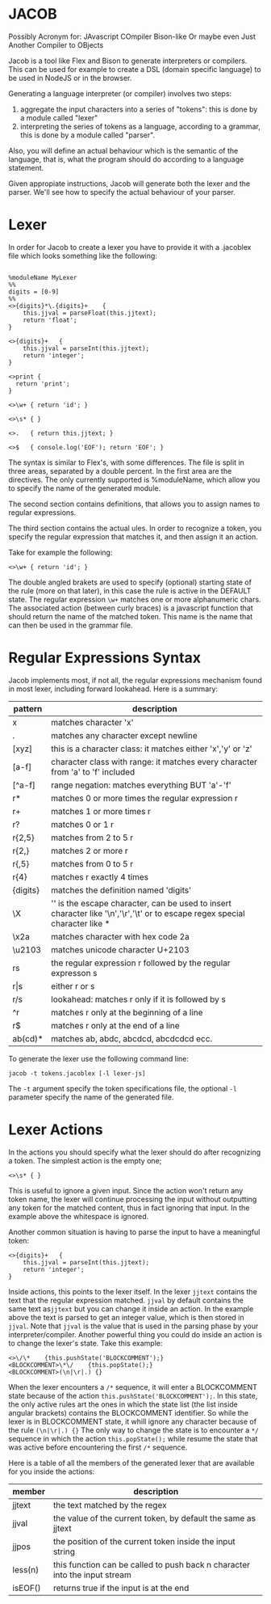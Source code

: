 # JACOB
 Possibly Acronym for: JAvascript COmpiler Bison-like
 Or maybe even Just Another Compiler to OBjects

Jacob is a tool like Flex and Bison to generate interpreters or compilers. This can be used for example to create a DSL (domain specific language) to be used in NodeJS or in the browser.
 
Generating a language interpreter (or compiler) involves two steps: 
 1. aggregate the input characters into a series of "tokens": this is done by a module called "lexer"
 2. interpreting the series of tokens as a language, according to a grammar, this is done by a module called "parser".
 
Also, you will define an actual behaviour which is the semantic of the language, that is, what the program should do according to a language statement.
 
Given appropiate instructions, Jacob will generate both the lexer and the parser. We'll see how to specify the actual behaviour of your parser.

Lexer
=====

In order for Jacob to create a lexer you have to provide it with a .jacoblex file which looks something like the following:

```[JavaSCript]

%moduleName MyLexer
%%
digits = [0-9]
%%
<>{digits}*\.{digits}+    {
    this.jjval = parseFloat(this.jjtext);
    return 'float';
}

<>{digits}+   {
    this.jjval = parseInt(this.jjtext);
    return 'integer';
}

<>print {
  return 'print';
}

<>\w+ { return 'id'; }

<>\s* { }

<>.   { return this.jjtext; }

<>$   { console.log('EOF'); return 'EOF'; }
```

The syntax is similar to Flex's, with some differences.
The file is split in three areas, separated by a double percent. In the first area are the directives. The only currently supported is %moduleName, which allow you to specify the name of the generated module.

The second section contains definitions, that allows you to assign names to regular expressions.

The third section contains the actual ules. In order to recognize a token, you specify the regular expression that matches it, and then assign it an action.

Take for example the following:
```[JavaSCript]
<>\w+ { return 'id'; }
```

The double angled brakets are used to specify (optional) starting state of the rule (more on that later), in this case the rule is active in the DEFAULT state. 
The regular expression `\w+` matches one or more alphanumeric chars. 
The associated action (between curly braces) is a javascript function that should return the name of the matched token.
This name is the name that can then be used in the grammar file.

Regular Expressions Syntax
=======================

Jacob implements most, if not all, the regular expressions mechanism found in most lexer, including forward lookahead.
Here is a summary:

| pattern | description |
|---------|-------------|
| x       | matches character 'x' |
| . | matches any character except newline |
| [xyz] | this is a character class: it matches either 'x','y' or 'z' |
| [a-f] | character class with range: it matches every character from 'a' to 'f' included |
| [^a-f] | range negation: matches everything BUT 'a'-'f' |
| r* | matches 0 or more times the regular expression r |
| r+ | matches 1 or more times r |
| r? | matches 0 or 1 r |
| r{2,5} | matches from 2 to 5 r |
| r{2,} | matches 2 or more r |
| r{,5} | matches from 0 to 5 r |
| r{4} | matches r exactly 4 times |
| {digits} | matches the definition named 'digits' |
| \X | '\' is the escape character, can be used to insert character like '\n','\r','\t' or to escape regex special character like \* |
| \x2a | matches character with hex code 2a |
| \u2103 | matches unicode character U+2103 |
| rs | the regular expression r followed by the regular expresson s |
| r&#124;s | either r or s |
| r/s | lookahead: matches r only if it is followed by s |
| ^r | matches r only at the beginning of a line |
| r$ | matches r only at the end of a line |
| ab(cd)* | matches ab, abdc, abcdcd, abcdcdcd ecc. |


To generate the lexer use the following command line:

`jacob -t tokens.jacoblex [-l lexer-js]`

The `-t` argument specify the token specifications file, the optional `-l` parameter specify the name of the generated file.

Lexer Actions
============
In the actions you should specify what the lexer should do after recognizing a token. The simplest action is the empty one;

`<>\s* { }`

This is useful to ignore a given input. Since the action won't return any token name, the lexer will continue processing the input without outputting any token for the matched content, thus in fact ignoring that input. In the example above the whitespace is ignored.

Another common situation is having to parse the input to have a meaningful token:
```[JAvaScript]
<>{digits}+   {
    this.jjval = parseInt(this.jjtext);
    return 'integer';
}
```
Inside actions, this points to the lexer itself. In the lexer `jjtext` contains the text that the regular expression matched. `jjval` by default contains the same text as`jjtext` but you can change it inside an action. In the example above the text is parsed to get an integer value, which is then stored in `jjval`.
Note that `jjval` is the value that is used in the parsing phase by your interpreter/compiler.
Another powerful thing you could do inside an action is to change the lexer's state. Take this example:

```[JavaScript]
<>\/\*    {this.pushState('BLOCKCOMMENT');}
<BLOCKCOMMENT>\*\/    {this.popState();}
<BLOCKCOMMENT>(\n|\r|.) {}
```

When the lexer encounters a `/*` sequence, it will enter a BLOCKCOMMENT state because of the action `this.pushState('BLOCKCOMMENT');`. In this state, the only active rules art the ones in which the state list (the list inside angular brackets) contains the BLOCKCOMMENT identifier. So while the lexer is in BLOCKCOMMENT state, it whill ignore any character because of the rule `(\n|\r|.) {}`
The only way to change the state is to encounter a `*/` sequence in which the action `this.popState();` while resume the state that was active before encountering the first `/*` sequence.

Here is a table of all the members of the generated lexer that are available for you inside the actions:

| member | description |
|--------|-------------|
| jjtext | the text matched by the regex |
| jjval | the value of the current token, by default the same as jjtext |
| jjpos | the position of the current token inside the input string |
| less(n)| this function can be called to push back n character into the input stream |
| isEOF()| returns true if the input is at the end |




 